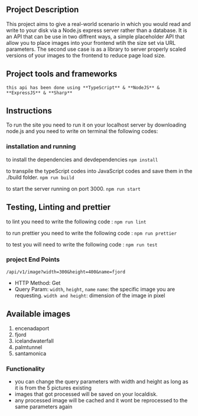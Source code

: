 ## Project Description

 This project aims to give a real-world scenario in which you would read and write to your disk via a Node.js express server rather than a database. It is an API that can be use in two diffrent ways, a simple placeholder API that allow you to place images into your frontend wtih the size set via URL parameters. The second use case is as a library to server properly scaled versions of your images to the frontend to reduce page load size.

## Project tools and frameworks
```
this api has been done using **TypeScript** & **NodeJS** & **ExpressJS** & **Sharp**
```

## Instructions

To run the site you need to run it on your localhost server by downloading node.js  and you need to write on terminal the following codes:

### installation and running

to install the dependencies and devdependencies
`npm install` 

to transpile the typeScript codes into JavaScript codes and save them in the ./build folder.
`npm run build`

to start the server running on port 3000.
`npm run start`

## Testing, Linting and prettier

to lint you need to write the following code :
`npm run lint`

to run prettier you need to write the following code :
`npm run prettier`

to test you will need to write the following code :
`npm run test`

### project End Points
`/api/v1/image?width=300&height=400&name=fjord`

* HTTP Method: Get
* Query Param: `width`, `height`, `name`
 `name`: the specific image you are requesting.
 `width and height`: dimension of the image in pixel

 ## Available images
  1. encenadaport
  2. fjord
  3. icelandwaterfall
  4. palmtunnel
  5. santamonica

 ### Functionality
* you can change the query parameters with width and height as long as it is from the 5 pictures existing
* images that got processed will be saved on your localdisk.
* any processed image will be cached and it wont be reprocessed to the same parameters again
